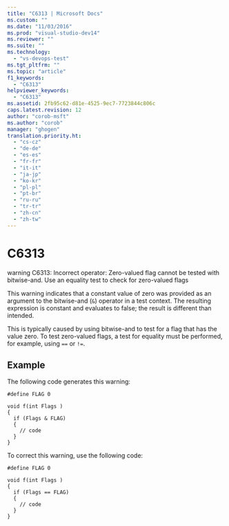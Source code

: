 ```yaml
---
title: "C6313 | Microsoft Docs"
ms.custom: ""
ms.date: "11/03/2016"
ms.prod: "visual-studio-dev14"
ms.reviewer: ""
ms.suite: ""
ms.technology: 
  - "vs-devops-test"
ms.tgt_pltfrm: ""
ms.topic: "article"
f1_keywords: 
  - "C6313"
helpviewer_keywords: 
  - "C6313"
ms.assetid: 2fb95c62-d81e-4525-9ec7-7723844c806c
caps.latest.revision: 12
author: "corob-msft"
ms.author: "corob"
manager: "ghogen"
translation.priority.ht: 
  - "cs-cz"
  - "de-de"
  - "es-es"
  - "fr-fr"
  - "it-it"
  - "ja-jp"
  - "ko-kr"
  - "pl-pl"
  - "pt-br"
  - "ru-ru"
  - "tr-tr"
  - "zh-cn"
  - "zh-tw"
---
```

# C6313
warning C6313: Incorrect operator: Zero-valued flag cannot be tested with bitwise-and. Use an equality test to check for zero-valued flags  
  
 This warning indicates that a constant value of zero was provided as an argument to the bitwise-and (`&`) operator in a test context. The resulting expression is constant and evaluates to false; the result is different than intended.  
  
 This is typically caused by using bitwise-and to test for a flag that has the value zero. To test zero-valued flags, a test for equality must be performed, for example, using `==` or `!=`.  
  
## Example  
 The following code generates this warning:  
  
```  
#define FLAG 0  
  
void f(int Flags )  
{  
  if (Flags & FLAG)  
  {  
    // code  
  }  
}  
```  
  
 To correct this warning, use the following code:  
  
```  
#define FLAG 0  
  
void f(int Flags )  
{  
  if (Flags == FLAG)  
  {  
    // code  
  }  
}  
```